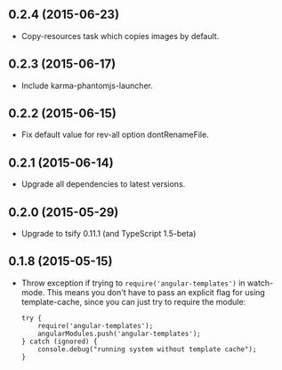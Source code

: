 ## 0.2.4 (2015-06-23)

  - Copy-resources task which copies images by default.

## 0.2.3 (2015-06-17)

  - Include karma-phantomjs-launcher.

## 0.2.2 (2015-06-15)

  - Fix default value for rev-all option dontRenameFile.

## 0.2.1 (2015-06-14)

  - Upgrade all dependencies to latest versions.

## 0.2.0 (2015-05-29)

  - Upgrade to tsify 0.11.1 (and TypeScript 1.5-beta)

## 0.1.8 (2015-05-15)

  - Throw exception if trying to `require('angular-templates')` in watch-mode. This means you don't have
    to pass an explicit flag for using template-cache, since you can just try to require the module:
    
        try {
            require('angular-templates');
            angularModules.push('angular-templates');
        } catch (ignored) {
            console.debug("running system without template cache");
        }
